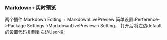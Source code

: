 ### Markdown+实时预览
两个插件:Markdown Editing + MarkdownLivePreview
简单设置:Perference->Package Settings->MarkdownLivePreview->Setting，
    打开后将左边default的设置代码复制到右边User栏;

